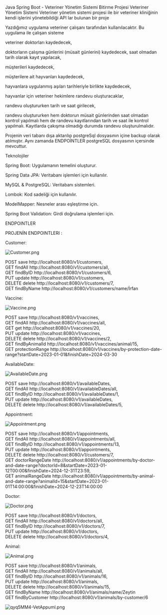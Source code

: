 Java Spring Boot - Veteriner Yönetim Sistemi Bitirme Projesi
Veteriner Yönetim Sistemi
Veteriner yönetim sistemi projesi ile bir veteriner kliniğinin kendi işlerini yönetebildiği API lar bulunan bir proje

Yazdığımız uygulama veteriner çalışanı tarafından kullanılacaktır. Bu uygulama ile çalışan sisteme

veteriner doktorları kaydedecek,

doktorların çalışma günlerini (müsait günlerini) kaydedecek, saat olmadan tarih olarak kayıt yapılacak,

müşterileri kaydedecek,

müşterilere ait hayvanları kaydedecek,

hayvanlara uygulanmış aşıları tarihleriyle birlikte kaydedecek,

hayvanlar için veteriner hekimlere randevu oluşturacaklar,

randevu oluştururken tarih ve saat girilecek,

randevu oluştururken hem doktorun müsait günlerinden saat olmadan kontrol yapılmalı hem de randevu kayıtlarından tarih ve saat ile kontrol yapılmalı. Kayıtlarda çakışma olmadığı durumda randevu oluşturulmalıdır.

Projenin veri tabanı dışa aktarılıp postgreSql dosyasının içine backup olarak atılmıştır. Aynı zamanda ENDPOİNTLER postgreSQL dosyasının içersinde mevcuttur.

Teknolojiler

Spring Boot: Uygulamanın temelini oluşturur.    

Spring Data JPA: Veritabanı işlemleri için kullanılır.    

MySQL & PostgreSQL: Veritabanı sistemleri.    

Lombok: Kod sadeliği için kullanılır.    

ModelMapper: Nesneler arası eşleştirme için.    

Spring Boot Validation: Girdi doğrulama işlemleri için.


ENDPOINTLER

PROJENİN ENDPOINTLERI :

Customer:

![Customer.png](postgreSql%2FENDPOINT%2FCustomer.png)

POST save http://localhost:8080/v1/customers,   
GET findAll  http://localhost:8080/v1/customers/all,   
GET findByID http://localhost:8080/v1/customers/6,      
PUT update http://localhost:8080/v1/customers,    
DELETE delete http://localhost:8080/v1/customers/7,     
GET findByName http://localhost:8080/v1/customers/name/İrfan


Vaccine:

![Vaccine.png](postgreSql%2FENDPOINT%2FVaccine.png)

POST save http://localhost:8080/v1/vaccines,   
GET findAll  http://localhost:8080/v1/vaccines/all,   
GET get http://localhost:8080/v1/vaccines/20,      
PUT update http://localhost:8080/v1/vaccines,    
DELETE delete http://localhost:8080/v1/vaccines/2,     
GET findByAnimalId http://localhost:8080/v1/vaccines/animal/15,   
GET protectionRange http://localhost:8080/v1/vaccines/by-protection-date-range?startDate=2023-01-01&finishDate=2024-03-30




AvailableDate:

![AvailableDate.png](postgreSql%2FENDPOINT%2FAvailableDate.png)

POST save http://localhost:8080/v1/availableDates,   
GET findAll  http://localhost:8080/v1/availableDates/all,   
GET findByID http://localhost:8080/v1/availableDates/1,      
PUT update http://localhost:8080/v1/availableDates,    
DELETE delete http://localhost:8080/v1/availableDates/5,     



Appointment: 

![Appointment.png](postgreSql%2FENDPOINT%2FAppointment.png)

POST save http://localhost:8080/v1/appointments,   
GET findAll  http://localhost:8080/v1/appointments/all,   
GET findByID http://localhost:8080/v1/appointments/13,      
PUT update http://localhost:8080/v1/appointments,    
DELETE delete http://localhost:8080/v1/customers/7,     
GET doctorRangeDate http://localhost:8080/v1/appointments/by-doctor-and-date-range?doctorId=8&startDate=2023-01-12T00:00&finishDate=2024-12-31T23:59,   
GET animalRangeDate http://localhost:8080/v1/appointments/by-animal-and-date-range?animalId=15&startDate=2023-01-01T14:00:00&finishDate=2024-12-23T14:00:00

Doctor:

![Doctor.png](postgreSql%2FENDPOINT%2FDoctor.png)

POST save http://localhost:8080/v1/doctors,   
GET findAll  http://localhost:8080/v1/doctors/all,   
GET findByID http://localhost:8080/v1/doctors/7,      
PUT update http://localhost:8080/v1/doctors,    
DELETE delete http://localhost:8080/v1/doctors/4,    


Animal:

![Animal.png](postgreSql%2FENDPOINT%2FAnimal.png)

POST save http://localhost:8080/v1/animals,   
GET findAll  http://localhost:8080/v1/animals/all,   
GET findByID http://localhost:8080/v1/animals/16,      
PUT update http://localhost:8080/v1/animals,    
DELETE delete http://localhost:8080/v1/animals/15,   
GET findByName http://localhost:8080/v1/animals/name/Zeytin   
GET findByCustomer http://localhost:8080/v1/animals/by-customer/6





![qyq5MM4-VetAppuml.png](postgreSql%2Fqyq5MM4-VetAppuml.png)








